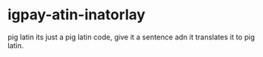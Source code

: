 # igpay-atin-inatorlay
pig latin
its just a pig latin code, give it a sentence adn it translates it to pig latin.
